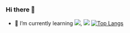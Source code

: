 ### Hi there 👋
- 🌱 I’m currently learning <img src="https://img.shields.io/badge/C++-00599C?style=for-the-badge&logo=C++&logoColor=white">, <img src="https://img.shields.io/badge/Kotlin-7F52FF?style=for-the-badge&logo=Kotlin&logoColor=white">
[![Top Langs](https://github-readme-stats.vercel.app/api/top-langs/?username=aerim-choi)](https://github.com/aerim-choi/github-readme-stats)
<!--
**aerim-choi/aerim-choi** is a ✨ _special_ ✨ repository because its `README.md` (this file) appears on your GitHub profile.

Here are some ideas to get you started:

- 🔭 I’m currently working on ...
- 🌱 I’m currently learning ...
- 👯 I’m looking to collaborate on ...
- 🤔 I’m looking for help with ...
- 💬 Ask me about ...
- 📫 How to reach me: ...
- 😄 Pronouns: ...
- ⚡ Fun fact: ...
-->
